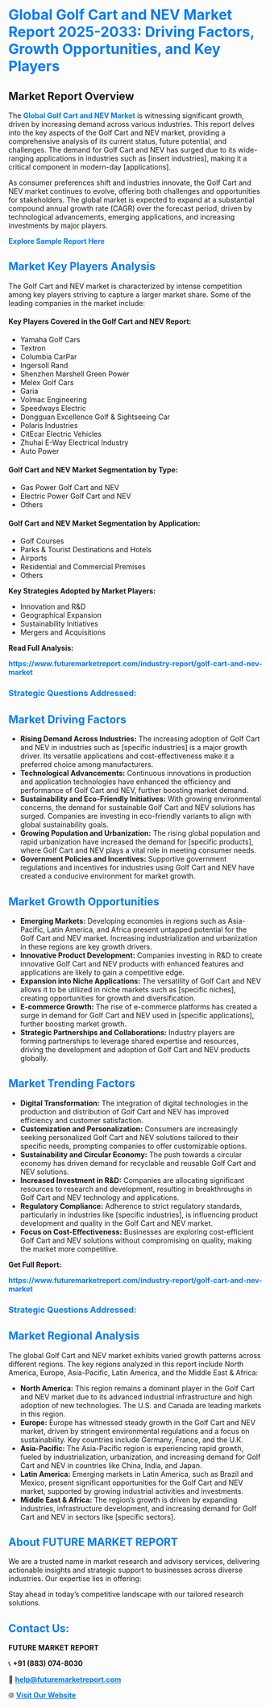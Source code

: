 <h1 style="color: #007BFF;">Global Golf Cart and NEV Market Report 2025-2033: Driving Factors, Growth Opportunities, and Key Players</h1>

<section id="overview">
<h2>Market Report Overview</h2>
<p>The <a href="https://www.futuremarketreport.com/industry-report/golf-cart-and-nev-market" style="color: #007BFF; text-decoration: none;"><strong>Global Golf Cart and NEV Market</strong></a> is witnessing significant growth, driven by increasing demand across various industries. This report delves into the key aspects of the Golf Cart and NEV market, providing a comprehensive analysis of its current status, future potential, and challenges. The demand for Golf Cart and NEV has surged due to its wide-ranging applications in industries such as [insert industries], making it a critical component in modern-day [applications].</p>
<p>As consumer preferences shift and industries innovate, the Golf Cart and NEV market continues to evolve, offering both challenges and opportunities for stakeholders. The global market is expected to expand at a substantial compound annual growth rate (CAGR) over the forecast period, driven by technological advancements, emerging applications, and increasing investments by major players.</p>
</section>

<section id="overview">
<p><a href="https://www.futuremarketreport.com/request-sample/reportId=104071" style="color: #007BFF; text-decoration: none;"><strong>Explore Sample Report Here</strong></a></p>
</section>

<section id="key-players">
<h2 style="color: #007BFF;">Market Key Players Analysis</h2>
<p>The Golf Cart and NEV market is characterized by intense competition among key players striving to capture a larger market share. Some of the leading companies in the market include:</p>
<h4>Key Players Covered in the Golf Cart and NEV Report:</h4>
<ul><li>Yamaha Golf Cars</li><li>Textron</li><li>Columbia CarPar</li><li>Ingersoll Rand</li><li>Shenzhen Marshell Green Power</li><li>Melex Golf Cars</li><li>Garia</li><li>Volmac Engineering</li><li>Speedways Electric</li><li>Dongguan Excellence Golf &amp; Sightseeing Car</li><li>Polaris Industries</li><li>CitEcar Electric Vehicles</li><li>Zhuhai E-Way Electrical Industry</li><li>Auto Power</li></ul>
<h4>Golf Cart and NEV Market Segmentation by Type:</h4>
<ul><li>Gas Power Golf Cart and NEV</li><li>Electric Power Golf Cart and NEV</li><li>Others</li></ul>

<h4>Golf Cart and NEV Market Segmentation by Application:</h4>
<ul><li>Golf Courses</li><li>Parks &amp; Tourist Destinations and Hotels</li><li>Airports</li><li>Residential and Commercial Premises</li><li>Others</li></ul>
<p><strong>Key Strategies Adopted by Market Players:</strong></p>
<ul>
<li>Innovation and R&D</li>
<li>Geographical Expansion</li>
<li>Sustainability Initiatives</li>
<li>Mergers and Acquisitions</li>
</ul>
</section>

<section>
<p><strong>Read Full Analysis: </strong></p><a href="https://www.futuremarketreport.com/industry-report/golf-cart-and-nev-market" style="color: #007BFF; text-decoration: none;"><strong>https://www.futuremarketreport.com/industry-report/golf-cart-and-nev-market</strong></a>
<h3 style="color: #007BFF;">Strategic Questions Addressed:</h3>
</section>

<section id="driving-factors">
<h2 style="color: #007BFF;">Market Driving Factors</h2>
<ul>
<li><strong>Rising Demand Across Industries:</strong> The increasing adoption of Golf Cart and NEV in industries such as [specific industries] is a major growth driver. Its versatile applications and cost-effectiveness make it a preferred choice among manufacturers.</li>
<li><strong>Technological Advancements:</strong> Continuous innovations in production and application technologies have enhanced the efficiency and performance of Golf Cart and NEV, further boosting market demand.</li>
<li><strong>Sustainability and Eco-Friendly Initiatives:</strong> With growing environmental concerns, the demand for sustainable Golf Cart and NEV solutions has surged. Companies are investing in eco-friendly variants to align with global sustainability goals.</li>
<li><strong>Growing Population and Urbanization:</strong> The rising global population and rapid urbanization have increased the demand for [specific products], where Golf Cart and NEV plays a vital role in meeting consumer needs.</li>
<li><strong>Government Policies and Incentives:</strong> Supportive government regulations and incentives for industries using Golf Cart and NEV have created a conducive environment for market growth.</li>
</ul>
</section>

<section id="growth-opportunities">
<h2 style="color: #007BFF;">Market Growth Opportunities</h2>
<ul>
<li><strong>Emerging Markets:</strong> Developing economies in regions such as Asia-Pacific, Latin America, and Africa present untapped potential for the Golf Cart and NEV market. Increasing industrialization and urbanization in these regions are key growth drivers.</li>
<li><strong>Innovative Product Development:</strong> Companies investing in R&D to create innovative Golf Cart and NEV products with enhanced features and applications are likely to gain a competitive edge.</li>
<li><strong>Expansion into Niche Applications:</strong> The versatility of Golf Cart and NEV allows it to be utilized in niche markets such as [specific niches], creating opportunities for growth and diversification.</li>
<li><strong>E-commerce Growth:</strong> The rise of e-commerce platforms has created a surge in demand for Golf Cart and NEV used in [specific applications], further boosting market growth.</li>
<li><strong>Strategic Partnerships and Collaborations:</strong> Industry players are forming partnerships to leverage shared expertise and resources, driving the development and adoption of Golf Cart and NEV products globally.</li>
</ul>
</section>

<section id="trending-factors">
<h2 style="color: #007BFF;">Market Trending Factors</h2>
<ul>
<li><strong>Digital Transformation:</strong> The integration of digital technologies in the production and distribution of Golf Cart and NEV has improved efficiency and customer satisfaction.</li>
<li><strong>Customization and Personalization:</strong> Consumers are increasingly seeking personalized Golf Cart and NEV solutions tailored to their specific needs, prompting companies to offer customizable options.</li>
<li><strong>Sustainability and Circular Economy:</strong> The push towards a circular economy has driven demand for recyclable and reusable Golf Cart and NEV solutions.</li>
<li><strong>Increased Investment in R&D:</strong> Companies are allocating significant resources to research and development, resulting in breakthroughs in Golf Cart and NEV technology and applications.</li>
<li><strong>Regulatory Compliance:</strong> Adherence to strict regulatory standards, particularly in industries like [specific industries], is influencing product development and quality in the Golf Cart and NEV market.</li>
<li><strong>Focus on Cost-Effectiveness:</strong> Businesses are exploring cost-efficient Golf Cart and NEV solutions without compromising on quality, making the market more competitive.</li>
</ul>
</section>

<section>
<p><strong>Get Full Report: </strong></p><a href="https://www.futuremarketreport.com/industry-report/golf-cart-and-nev-market" style="color: #007BFF; text-decoration: none;"><strong>https://www.futuremarketreport.com/industry-report/golf-cart-and-nev-market</strong></a>
<h3 style="color: #007BFF;">Strategic Questions Addressed:</h3>
</section>


<section id="regional-analysis">
<h2 style="color: #007BFF;">Market Regional Analysis</h2>
<p>The global Golf Cart and NEV market exhibits varied growth patterns across different regions. The key regions analyzed in this report include North America, Europe, Asia-Pacific, Latin America, and the Middle East & Africa:</p>
<ul>
<li><strong>North America:</strong> This region remains a dominant player in the Golf Cart and NEV market due to its advanced industrial infrastructure and high adoption of new technologies. The U.S. and Canada are leading markets in this region.</li>
<li><strong>Europe:</strong> Europe has witnessed steady growth in the Golf Cart and NEV market, driven by stringent environmental regulations and a focus on sustainability. Key countries include Germany, France, and the U.K.</li>
<li><strong>Asia-Pacific:</strong> The Asia-Pacific region is experiencing rapid growth, fueled by industrialization, urbanization, and increasing demand for Golf Cart and NEV in countries like China, India, and Japan.</li>
<li><strong>Latin America:</strong> Emerging markets in Latin America, such as Brazil and Mexico, present significant opportunities for the Golf Cart and NEV market, supported by growing industrial activities and investments.</li>
<li><strong>Middle East & Africa:</strong> The region’s growth is driven by expanding industries, infrastructure development, and increasing demand for Golf Cart and NEV in sectors like [specific sectors].</li>
</ul>
</section>

<footer>
<h2 style="color: #007BFF;">About FUTURE MARKET REPORT</h2>
<p>We are a trusted name in market research and advisory services, delivering actionable insights and strategic support to businesses across diverse industries. Our expertise lies in offering:</p>

<p>Stay ahead in today’s competitive landscape with our tailored research solutions.</p>

<h2 style="color: #007BFF;">Contact Us:</h2>
<p><strong>FUTURE MARKET REPORT</strong></p>
<p>📞 <strong>+91 (883) 074-8030</strong></p>
<p>📧 <strong><a href="mailto:help@futuremarketreport.com" style="color: #007BFF;">help@futuremarketreport.com</a></strong></p>
<p>🌐 <strong><a href="https://www.futuremarketreport.com/" style="color: #007BFF;">Visit Our Website</a></strong></p>
</footer>